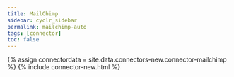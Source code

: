 ```yaml
---
title: MailChimp
sidebar: cyclr_sidebar
permalink: mailchimp-auto
tags: [connector]
toc: false
---
```

{% assign connectordata = site.data.connectors-new.connector-mailchimp %}
{% include connector-new.html %}	